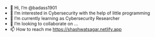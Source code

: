 - 👋 Hi, I’m @badass1901
- 👀 I’m interested in Cybersecurity with the help of little programming
- 🌱 I’m currently learning as Cybersecurity Researcher
- 💞️ I’m looking to collaborate on ...
- 📫 How to reach me https://shashwatsagar.netlify.app

<!---
badass1901/badass1901 is a ✨ special ✨ repository because its `README.md` (this file) appears on your GitHub profile.
You can click the Preview link to take a look at your changes.
--->
